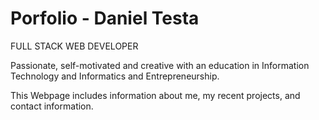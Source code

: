 # Porfolio - Daniel Testa

FULL STACK WEB DEVELOPER

Passionate, self-motivated and creative with an education in  Information Technology and Informatics and Entrepreneurship.

This Webpage includes information about me, my recent projects, and contact information.

